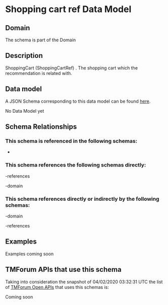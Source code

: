 # Shopping cart ref Data Model

## Domain

The  schema is part of the  Domain

## Description

ShoppingCart (ShoppingCartRef) . The shopping cart which the recommendation is related with.

## Data model

A JSON Schema corresponding to this data model can be found
[here](https://github.com/tmforum-rand/schemas/blob/candidates/Customer/ShoppingCartRef.schema.json).

No Data Model yet

## Schema Relationships

### This schema is referenced in the following schemas:

-

### This schema references the following schemas directly:

-references

-domain

### This schema references directly or indirectly by the following schemas:

-domain

-references



## Examples

Examples coming soon

## TMForum APIs that use this schema

Taking into consideration the snapshot of 04/02/2020 03:32:31 UTC the list of [TMForum Open APIs](https://www.tmforum.org/open-apis/) that uses this schemas is:

Coming soon